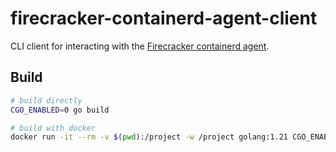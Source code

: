 # firecracker-containerd-agent-client
CLI client for interacting with the [Firecracker containerd agent](https://github.com/firecracker-microvm/firecracker-containerd/tree/main/agent).

## Build
```bash
# build directly
CGO_ENABLED=0 go build

# build with docker
docker run -it --rm -v $(pwd):/project -w /project golang:1.21 CGO_ENABLED=0 go build
```
